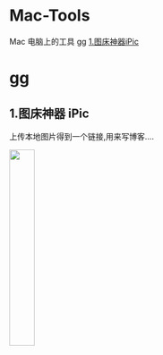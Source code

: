 # Mac-Tools
Mac 电脑上的工具
[gg](#gg)
[1.图床神器iPic](##1.图床神器iPic)

# gg
## 1.图床神器 iPic

上传本地图片得到一个链接,用来写博客....

<img src="https://ws4.sinaimg.cn/large/006tNc79gy1fiuvdo0t0hj30dg0co0t3.jpg" width=30% />


